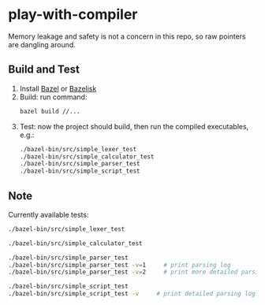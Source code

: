 # play-with-compiler

Memory leakage and safety is not a concern in this repo, so raw pointers are dangling around.

## Build and Test

1. Install [Bazel](https://docs.bazel.build/versions/master/install.html) or [Bazelisk](https://github.com/bazelbuild/bazelisk)
2. Build: run command:
   ``` bash
   bazel build //...
   ```
3. Test: now the project should build, then run the compiled executables, e.g.:
    ``` bash
    ./bazel-bin/src/simple_lexer_test
    ./bazel-bin/src/simple_calculator_test
    ./bazel-bin/src/simple_parser_test
    ./bazel-bin/src/simple_script_test    
    ```

## Note

Currently available tests:

``` bash
./bazel-bin/src/simple_lexer_test

./bazel-bin/src/simple_calculator_test

./bazel-bin/src/simple_parser_test
./bazel-bin/src/simple_parser_test -v=1     # print parsing log
./bazel-bin/src/simple_parser_test -v=2     # print more detailed parsing log

./bazel-bin/src/simple_script_test
./bazel-bin/src/simple_script_test -v     # print detailed parsing log
```
